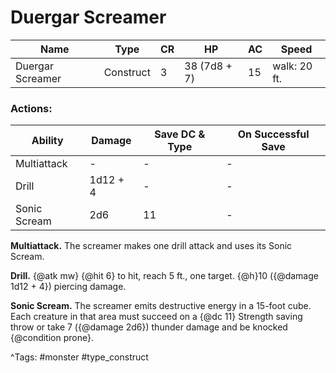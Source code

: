 # Duergar Screamer

| Name | Type | CR | HP | AC | Speed |
|------|------|----|----|----|-------|
| Duergar Screamer | Construct | 3 | 38 (7d8 + 7) | 15 | walk: 20 ft. |

### Actions:

| Ability | Damage | Save DC & Type | On Successful Save |
|---------|--------|----------------|--------------------|
| Multiattack | - | - | - |
| Drill | 1d12 + 4 | - | - |
| Sonic Scream | 2d6 | 11 | - |


**Multiattack.** The screamer makes one drill attack and uses its Sonic Scream.

**Drill.** {@atk mw} {@hit 6} to hit, reach 5 ft., one target. {@h}10 ({@damage 1d12 + 4}) piercing damage.

**Sonic Scream.** The screamer emits destructive energy in a 15-foot cube. Each creature in that area must succeed on a {@dc 11} Strength saving throw or take 7 ({@damage 2d6}) thunder damage and be knocked {@condition prone}.

^Tags: #monster #type_construct